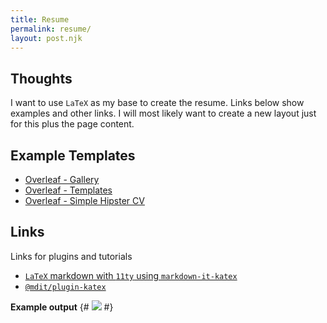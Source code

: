 ```yaml
---
title: Resume
permalink: resume/
layout: post.njk
---
```


## Thoughts
I want to use `LaTeX` as my base to create the resume. Links below show examples and other links. I will most likely want to create a new layout just for this plus the page content.

## Example Templates
- [Overleaf - Gallery](https://www.overleaf.com/gallery/tagged/cv)
- [Overleaf - Templates](https://www.overleaf.com/latex/templates/tagged/cv/page/2)
- [Overleaf - Simple Hipster CV](https://www.overleaf.com/latex/templates/simple-hipster-cv/cnpkkjdkyhhw)

## Links
Links for plugins and tutorials
- [`LaTeX` markdown with `11ty` using `markdown-it-katex`](https://moosyu.nekoweb.org/pages/guides/markdown-it-katex/)
- [`@mdit/plugin-katex`](https://mdit-plugins.github.io/katex.html)

**Example output**
{# ![](/assets/example.jpg) #}

